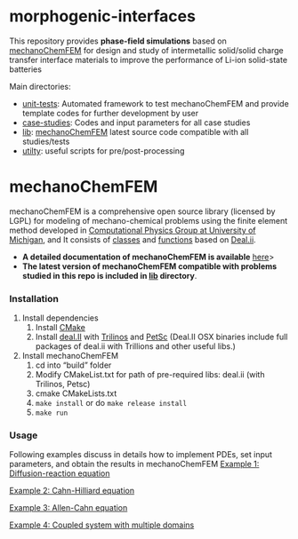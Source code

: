 # morphogenic-interfaces
This repository provides **phase-field simulations** based on [mechanoChemFEM](https://github.com/mechanoChem/mechanoChemFEM)
for design and study of intermetallic solid/solid charge transfer interface materials to improve the performance of Li-ion solid-state batteries

Main directories: 
- [unit-tests](unit-tests/): Automated framework to test mechanoChemFEM and provide template codes for further development by user
- [case-studies](case-studies/): Codes and input parameters for all case studies 
- [lib](lib/): [mechanoChemFEM](https://github.com/mechanoChem/mechanoChemFEM) latest source code compatible with all studies/tests
- [utilty](utilty/): useful scripts for pre/post-processing 

# mechanoChemFEM
mechanoChemFEM is a comprehensive open source library (licensed by LGPL) for modeling of mechano-chemical problems using the finite element method developed in [Computational Physics Group at University of Michigan](http://umich.edu/~compphys/index.html), and It consists of [classes](https://htmlpreview.github.io/?https://raw.githubusercontent.com/mechanoChem/mechanoChemFEM/master/doxygen/html/annotated.html) and [functions](https://htmlpreview.github.io/?https://raw.githubusercontent.com/mechanoChem/mechanoChemFEM/master/doxygen/html/modules.html) based on [Deal.ii](https://www.dealii.org/). 

- **A detailed documentation of mechanoChemFEM is available** [here](https://htmlpreview.github.io/?https://raw.githubusercontent.com/mechanoChem/mechanoChemFEM/master/doxygen/html/index.html)>
 - **The latest version of mechanoChemFEM compatible with problems studied in this repo is included in [lib](lib/) directory**. 

###  Installation
1. Install dependencies
	  1) Install [CMake](http://www.cmake.org/download/)
	  2) Install [deal.II](www.dealii.org/download.html) with [Trilinos](https://trilinos.org/) and [PetSc](https://www.mcs.anl.gov/petsc/download/index.html) (Deal.II OSX binaries include full packages of deal.ii with Trillions and other useful libs.)
2. Install mechanoChemFEM
	  1) cd into “build” folder
	  2) Modify CMakeList.txt for path of pre-required libs: deal.ii (with Trilinos, Petsc)
	  3) cmake CMakeLists.txt
	  4) `make install` or do `make release install`
	  5) `make run`

### Usage
Following examples discuss in details how to implement PDEs, set input parameters, and obtain the results in mechanoChemFEM
[Example 1: Diffusion-reaction equation](https://htmlpreview.github.io/?https://raw.githubusercontent.com/mechanoChem/mechanoChemFEM/master/doxygen/html/diffusion_reaction.html)

[Example 2: Cahn-Hilliard equation](https://htmlpreview.github.io/?https://raw.githubusercontent.com/mechanoChem/mechanoChemFEM/master/doxygen/html/_cahn_hilliard.html)

[Example 3: Allen-Cahn equation](https://htmlpreview.github.io/?https://raw.githubusercontent.com/mechanoChem/mechanoChemFEM/master/doxygen/html/_allen__cahn.html)

[Example 4: Coupled system with multiple domains](https://htmlpreview.github.io/?https://raw.githubusercontent.com/mechanoChem/mechanoChemFEM/master/doxygen/html/growth.html)

